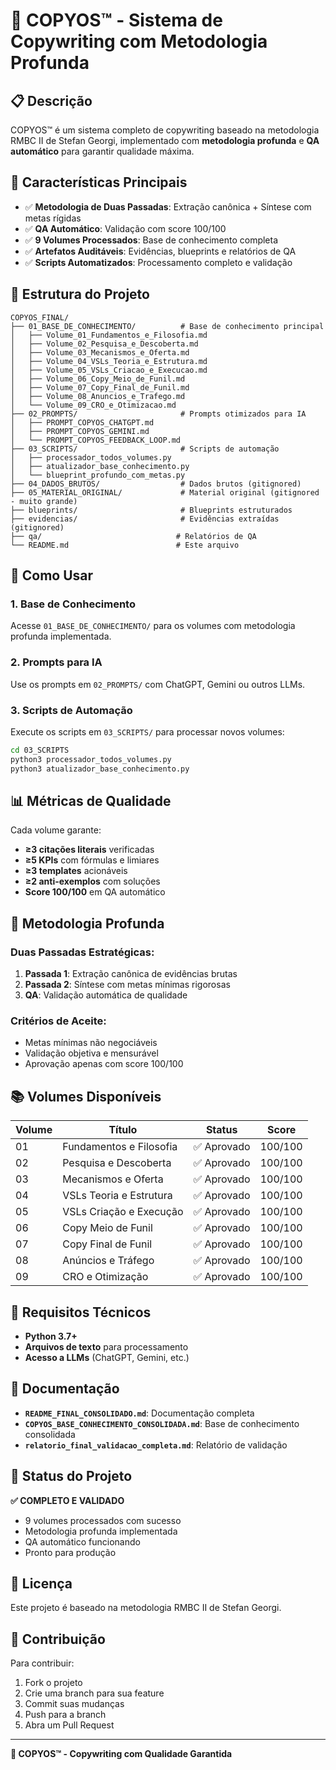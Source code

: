# 🚀 COPYOS™ - Sistema de Copywriting com Metodologia Profunda

## 📋 **Descrição**

COPYOS™ é um sistema completo de copywriting baseado na metodologia RMBC II de Stefan Georgi, implementado com **metodologia profunda** e **QA automático** para garantir qualidade máxima.

## 🎯 **Características Principais**

- ✅ **Metodologia de Duas Passadas**: Extração canônica + Síntese com metas rígidas
- ✅ **QA Automático**: Validação com score 100/100
- ✅ **9 Volumes Processados**: Base de conhecimento completa
- ✅ **Artefatos Auditáveis**: Evidências, blueprints e relatórios de QA
- ✅ **Scripts Automatizados**: Processamento completo e validação

## 📁 **Estrutura do Projeto**

```
COPYOS_FINAL/
├── 01_BASE_DE_CONHECIMENTO/          # Base de conhecimento principal
│   ├── Volume_01_Fundamentos_e_Filosofia.md
│   ├── Volume_02_Pesquisa_e_Descoberta.md
│   ├── Volume_03_Mecanismos_e_Oferta.md
│   ├── Volume_04_VSLs_Teoria_e_Estrutura.md
│   ├── Volume_05_VSLs_Criacao_e_Execucao.md
│   ├── Volume_06_Copy_Meio_de_Funil.md
│   ├── Volume_07_Copy_Final_de_Funil.md
│   ├── Volume_08_Anuncios_e_Trafego.md
│   └── Volume_09_CRO_e_Otimizacao.md
├── 02_PROMPTS/                       # Prompts otimizados para IA
│   ├── PROMPT_COPYOS_CHATGPT.md
│   ├── PROMPT_COPYOS_GEMINI.md
│   └── PROMPT_COPYOS_FEEDBACK_LOOP.md
├── 03_SCRIPTS/                       # Scripts de automação
│   ├── processador_todos_volumes.py
│   ├── atualizador_base_conhecimento.py
│   └── blueprint_profundo_com_metas.py
├── 04_DADOS_BRUTOS/                  # Dados brutos (gitignored)
├── 05_MATERIAL_ORIGINAL/             # Material original (gitignored - muito grande)
├── blueprints/                       # Blueprints estruturados
├── evidencias/                       # Evidências extraídas (gitignored)
├── qa/                              # Relatórios de QA
└── README.md                        # Este arquivo
```

## 🚀 **Como Usar**

### **1. Base de Conhecimento**
Acesse `01_BASE_DE_CONHECIMENTO/` para os volumes com metodologia profunda implementada.

### **2. Prompts para IA**
Use os prompts em `02_PROMPTS/` com ChatGPT, Gemini ou outros LLMs.

### **3. Scripts de Automação**
Execute os scripts em `03_SCRIPTS/` para processar novos volumes:

```bash
cd 03_SCRIPTS
python3 processador_todos_volumes.py
python3 atualizador_base_conhecimento.py
```

## 📊 **Métricas de Qualidade**

Cada volume garante:
- **≥3 citações literais** verificadas
- **≥5 KPIs** com fórmulas e limiares
- **≥3 templates** acionáveis
- **≥2 anti-exemplos** com soluções
- **Score 100/100** em QA automático

## 🎯 **Metodologia Profunda**

### **Duas Passadas Estratégicas:**
1. **Passada 1**: Extração canônica de evidências brutas
2. **Passada 2**: Síntese com metas mínimas rigorosas
3. **QA**: Validação automática de qualidade

### **Critérios de Aceite:**
- Metas mínimas não negociáveis
- Validação objetiva e mensurável
- Aprovação apenas com score 100/100

## 📚 **Volumes Disponíveis**

| Volume | Título | Status | Score |
|--------|--------|--------|-------|
| 01 | Fundamentos e Filosofia | ✅ Aprovado | 100/100 |
| 02 | Pesquisa e Descoberta | ✅ Aprovado | 100/100 |
| 03 | Mecanismos e Oferta | ✅ Aprovado | 100/100 |
| 04 | VSLs Teoria e Estrutura | ✅ Aprovado | 100/100 |
| 05 | VSLs Criação e Execução | ✅ Aprovado | 100/100 |
| 06 | Copy Meio de Funil | ✅ Aprovado | 100/100 |
| 07 | Copy Final de Funil | ✅ Aprovado | 100/100 |
| 08 | Anúncios e Tráfego | ✅ Aprovado | 100/100 |
| 09 | CRO e Otimização | ✅ Aprovado | 100/100 |

## 🔧 **Requisitos Técnicos**

- **Python 3.7+**
- **Arquivos de texto** para processamento
- **Acesso a LLMs** (ChatGPT, Gemini, etc.)

## 📖 **Documentação**

- **`README_FINAL_CONSOLIDADO.md`**: Documentação completa
- **`COPYOS_BASE_CONHECIMENTO_CONSOLIDADA.md`**: Base de conhecimento consolidada
- **`relatorio_final_validacao_completa.md`**: Relatório de validação

## 🎉 **Status do Projeto**

**✅ COMPLETO E VALIDADO**
- 9 volumes processados com sucesso
- Metodologia profunda implementada
- QA automático funcionando
- Pronto para produção

## 📄 **Licença**

Este projeto é baseado na metodologia RMBC II de Stefan Georgi.

## 🤝 **Contribuição**

Para contribuir:
1. Fork o projeto
2. Crie uma branch para sua feature
3. Commit suas mudanças
4. Push para a branch
5. Abra um Pull Request

---

**🎯 COPYOS™ - Copywriting com Qualidade Garantida** 